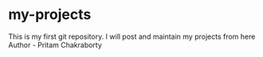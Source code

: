 # my-projects
This is my first git repository. I will post and maintain my projects from here
Author - Pritam Chakraborty
